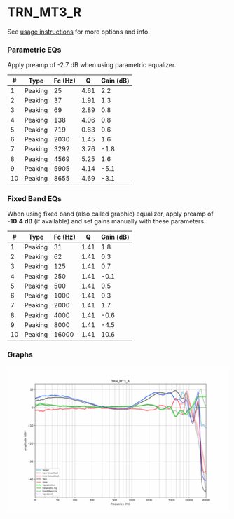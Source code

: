 # TRN_MT3_R
See [usage instructions](https://github.com/jaakkopasanen/AutoEq#usage) for more options and info.

### Parametric EQs
Apply preamp of -2.7 dB when using parametric equalizer.

|   # | Type    |   Fc (Hz) |    Q |   Gain (dB) |
|-----|---------|-----------|------|-------------|
|   1 | Peaking |        25 | 4.61 |         2.2 |
|   2 | Peaking |        37 | 1.91 |         1.3 |
|   3 | Peaking |        69 | 2.89 |         0.8 |
|   4 | Peaking |       138 | 4.06 |         0.8 |
|   5 | Peaking |       719 | 0.63 |         0.6 |
|   6 | Peaking |      2030 | 1.45 |         1.6 |
|   7 | Peaking |      3292 | 3.76 |        -1.8 |
|   8 | Peaking |      4569 | 5.25 |         1.6 |
|   9 | Peaking |      5905 | 4.14 |        -5.1 |
|  10 | Peaking |      8655 | 4.69 |        -3.1 |

### Fixed Band EQs
When using fixed band (also called graphic) equalizer, apply preamp of **-10.4 dB** (if available) and set gains manually with these parameters.

|   # | Type    |   Fc (Hz) |    Q |   Gain (dB) |
|-----|---------|-----------|------|-------------|
|   1 | Peaking |        31 | 1.41 |         1.8 |
|   2 | Peaking |        62 | 1.41 |         0.3 |
|   3 | Peaking |       125 | 1.41 |         0.7 |
|   4 | Peaking |       250 | 1.41 |        -0.1 |
|   5 | Peaking |       500 | 1.41 |         0.5 |
|   6 | Peaking |      1000 | 1.41 |         0.3 |
|   7 | Peaking |      2000 | 1.41 |         1.7 |
|   8 | Peaking |      4000 | 1.41 |        -0.6 |
|   9 | Peaking |      8000 | 1.41 |        -4.5 |
|  10 | Peaking |     16000 | 1.41 |        10.6 |

### Graphs
![](./TRN_MT3_R.png)
